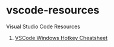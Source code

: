 # vscode-resources
Visual Studio Code Resources

1. [VSCode Windows Hotkey Cheatsheet](https://github.com/vangoghynot/vscode-resources/blob/main/doc/my_vsc_key_cheatsheet.png)

